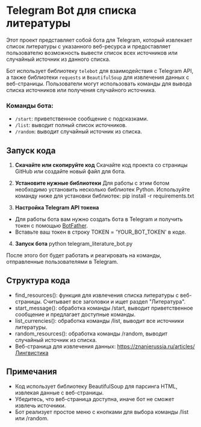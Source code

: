 # Telegram Bot для списка литературы

Этот проект представляет собой бота для Telegram, который извлекает список литературы с указанного веб-ресурса и предоставляет пользователю возможность вывести список всех источников или случайный источник из данного списка.

Бот использует библиотеку `telebot` для взаимодействия с Telegram API, а также библиотеки `requests` и `BeautifulSoup` для извлечения данных с веб-страницы. Пользователи могут использовать команды для вывода списка источников или получения случайного источника.

### Команды бота:
- `/start`: приветственное сообщение с подсказками.
- `/list`: выводит полный список источников.
- `/random`: выводит случайный источник из списка.

## Запуск кода

1. **Скачайте или скопируйте код**
Скачайте код проекта со страницы GitHub или создайте новый файл для бота.

2. **Установите нужные библиотеки**
Для работы с этим ботом необходимо установить несколько библиотек Python. Используйте команду ниже для установки библиотек:
pip install -r requirements.txt

3. **Настройка Telegram API токена**
- Для работы бота вам нужно создать бота в Telegram и получить токен с помощью [BotFather](https://core.telegram.org/bots#botfather).
- Вставьте ваш токен в строку TOKEN = 'YOUR_BOT_TOKEN' в коде.

4. **Запуск бота**
python telegram_literature_bot.py

После этого бот будет работать и реагировать на команды, отправленные пользователями в Telegram.

## Структура кода

- find_resources(): функция для извлечения списка литературы с веб-страницы. Считывает все заголовки и ищет раздел "Литература".
- start_message(): обработка команды /start, выводит приветственное сообщение и предлагает доступные команды.
- list_currencies(): обработка команды /list, выводит все источники литературы.
- random_resources(): обработка команды /random, выводит случайный источник из списка.
- Веб-страница для извлечения данных: https://znanierussia.ru/articles/Лингвистика

## Примечания

- Код использует библиотеку BeautifulSoup для парсинга HTML, извлекая данные с веб-страницы.
- Убедитесь, что веб-страница доступна, иначе бот не сможет извлечь источники.
- Бот реализует простое меню с кнопками для выбора команды /list или /random.
